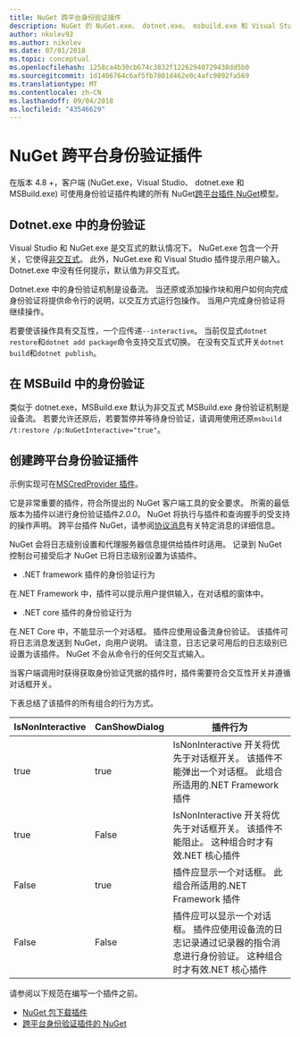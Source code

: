 ```yaml
---
title: NuGet 跨平台身份验证插件
description: NuGet 的 NuGet.exe、 dotnet.exe、 msbuild.exe 和 Visual Studio 跨平台身份验证插件
author: nkolev92
ms.author: nikolev
ms.date: 07/01/2018
ms.topic: conceptual
ms.openlocfilehash: 1258ca4b30cb674c3832f12262940729438dd5b0
ms.sourcegitcommit: 1d1406764c6af5fb7801d462e0c4afc9092fa569
ms.translationtype: MT
ms.contentlocale: zh-CN
ms.lasthandoff: 09/04/2018
ms.locfileid: "43546629"
---
```

# <a name="nuget-cross-platform-authentication-plugin"></a>NuGet 跨平台身份验证插件

在版本 4.8 +，客户端 (NuGet.exe，Visual Studio、 dotnet.exe 和 MSBuild.exe) 可使用身份验证插件构建的所有 NuGet[跨平台插件 NuGet](NuGet-Cross-Platform-Plugins.md)模型。

## <a name="authentication-in-dotnetexe"></a>Dotnet.exe 中的身份验证

Visual Studio 和 NuGet.exe 是交互式的默认情况下。 NuGet.exe 包含一个开关，它使得[非交互式](../../tools/nuget-exe-CLI-Reference.md)。
此外，NuGet.exe 和 Visual Studio 插件提示用户输入。
Dotnet.exe 中没有任何提示，默认值为非交互式。

Dotnet.exe 中的身份验证机制是设备流。 当还原或添加操作块和用户如何向完成身份验证将提供命令行的说明，以交互方式运行包操作。
当用户完成身份验证将继续操作。

若要使该操作具有交互性，一个应传递`--interactive`。
当前仅显式`dotnet restore`和`dotnet add package`命令支持交互式切换。
在没有交互式开关`dotnet build`和`dotnet publish`。

## <a name="authentication-in-msbuild"></a>在 MSBuild 中的身份验证

类似于 dotnet.exe，MSBuild.exe 默认为非交互式 MSBuild.exe 身份验证机制是设备流。
若要允许还原后，若要暂停并等待身份验证，请调用使用还原`msbuild /t:restore /p:NuGetInteractive="true"`。

## <a name="creating-a-cross-platform-authentication-plugin"></a>创建跨平台身份验证插件

示例实现可在[MSCredProvider 插件](https://github.com/Microsoft/mscredprovider)。

它是非常重要的插件，符合所提出的 NuGet 客户端工具的安全要求。
所需的最低版本为插件以进行身份验证插件*2.0.0*。
NuGet 将执行与插件和查询握手的受支持的操作声明。
跨平台插件 NuGet，请参阅[协议消息](NuGet-Cross-Platform-Plugins.md#protocol-messages-index)有关特定消息的详细信息。

NuGet 会将日志级别设置和代理服务器信息提供给插件时适用。
记录到 NuGet 控制台可接受后才 NuGet 已将日志级别设置为该插件。

- .NET framework 插件的身份验证行为

在.NET Framework 中，插件可以提示用户提供输入，在对话框的窗体中。

- .NET core 插件的身份验证行为

在.NET Core 中，不能显示一个对话框。 插件应使用设备流身份验证。
该插件可将日志消息发送到 NuGet，向用户说明。
请注意，日志记录可用后的日志级别已设置为该插件。
NuGet 不会从命令行的任何交互式输入。

当客户端调用时获得获取身份验证凭据的插件时，插件需要符合交互性开关并遵循对话框开关。 

下表总结了该插件的所有组合的行为方式。

| IsNonInteractive | CanShowDialog | 插件行为 |
| ---------------- | ------------- | --------------- |
| true | true | IsNonInteractive 开关将优先于对话框开关。 该插件不能弹出一个对话框。 此组合所适用的.NET Framework 插件 |
| true | False | IsNonInteractive 开关将优先于对话框开关。 该插件不能阻止。 这种组合时才有效.NET 核心插件 |
| False | true | 插件应显示一个对话框。 此组合所适用的.NET Framework 插件 |
| False | False | 插件应可以显示一个对话框。 插件应使用设备流的日志记录通过记录器的指令消息进行身份验证。 这种组合时才有效.NET 核心插件 |

请参阅以下规范在编写一个插件之前。

- [NuGet 包下载插件](https://github.com/NuGet/Home/wiki/NuGet-Package-Download-Plugin)
- [跨平台身份验证插件的 NuGet](https://github.com/NuGet/Home/wiki/NuGet-cross-plat-authentication-plugin)
